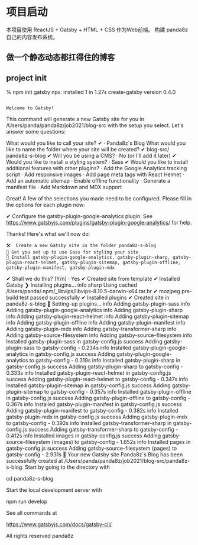 
# 项目启动

本项目使用 ReactJS + Gatsby + HTML + CSS 作为Web前端。
构建 panda8z自己的内容发布系统。

## 做一个静态动态都扛得住的博客

## project init


% npm init gatsby
npx: installed 1 in 1.27s
create-gatsby version 0.4.0



                                                                     Welcome to Gatsby!



This command will generate a new Gatsby site for you in /Users/panda/panda8z/job2021/blog-src with the setup you select. Let's answer some questions:


What would you like to call your site?
✔ · Panda8z`s Blog
What would you like to name the folder where your site will be created?
✔ blog-src/ panda8z-s-blog
✔ Will you be using a CMS?
· No (or I'll add it later)
✔ Would you like to install a styling system?
· Sass
✔ Would you like to install additional features with other plugins?
· Add the Google Analytics tracking script
· Add responsive images
· Add page meta tags with React Helmet
· Add an automatic sitemap
· Enable offline functionality
· Generate a manifest file
· Add Markdown and MDX support

Great! A few of the selections you made need to be configured. Please fill in the options for each plugin now:

✔ Configure the gatsby-plugin-google-analytics plugin.
See https://www.gatsbyjs.com/plugins/gatsby-plugin-google-analytics/ for help.  


Thanks! Here's what we'll now do:

    🛠  Create a new Gatsby site in the folder panda8z-s-blog
    🎨 Get you set up to use Sass for styling your site
    🔌 Install gatsby-plugin-google-analytics, gatsby-plugin-sharp, gatsby-plugin-react-helmet, gatsby-plugin-sitemap, gatsby-plugin-offline, gatsby-plugin-manifest, gatsby-plugin-mdx
  
✔ Shall we do this? (Y/n) · Yes
✔ Created site from template
✔ Installed Gatsby
❯ Installing plugins...
info sharp Using cached /Users/panda/.npm/_libvips/libvips-8.10.5-darwin-x64.tar.br
  ✔ mozjpeg pre-build test passed successfully
✔ Installed plugins
✔ Created site in panda8z-s-blog
🔌 Setting-up plugins...
info Adding gatsby-plugin-sass
info Adding gatsby-plugin-google-analytics
info Adding gatsby-plugin-sharp
info Adding gatsby-plugin-react-helmet
info Adding gatsby-plugin-sitemap
info Adding gatsby-plugin-offline
info Adding gatsby-plugin-manifest
info Adding gatsby-plugin-mdx
info Adding gatsby-transformer-sharp
info Adding gatsby-source-filesystem
info Adding gatsby-source-filesystem
info Installed gatsby-plugin-sass in gatsby-config.js
success Adding gatsby-plugin-sass to gatsby-config - 0.234s
info Installed gatsby-plugin-google-analytics in gatsby-config.js
success Adding gatsby-plugin-google-analytics to gatsby-config - 0.319s
info Installed gatsby-plugin-sharp in gatsby-config.js
success Adding gatsby-plugin-sharp to gatsby-config - 0.333s
info Installed gatsby-plugin-react-helmet in gatsby-config.js
success Adding gatsby-plugin-react-helmet to gatsby-config - 0.347s
info Installed gatsby-plugin-sitemap in gatsby-config.js
success Adding gatsby-plugin-sitemap to gatsby-config - 0.357s
info Installed gatsby-plugin-offline in gatsby-config.js
success Adding gatsby-plugin-offline to gatsby-config - 0.367s
info Installed gatsby-plugin-manifest in gatsby-config.js
success Adding gatsby-plugin-manifest to gatsby-config - 0.382s
info Installed gatsby-plugin-mdx in gatsby-config.js
success Adding gatsby-plugin-mdx to gatsby-config - 0.392s
info Installed gatsby-transformer-sharp in gatsby-config.js
success Adding gatsby-transformer-sharp to gatsby-config - 0.412s
info Installed images in gatsby-config.js
success Adding gatsby-source-filesystem (images) to gatsby-config - 1.652s
info Installed pages in gatsby-config.js
success Adding gatsby-source-filesystem (pages) to gatsby-config - 2.931s
🎉  Your new Gatsby site Panda8z`s Blog has been successfully created
at /Users/panda/panda8z/job2021/blog-src/panda8z-s-blog.
Start by going to the directory with

  cd panda8z-s-blog

Start the local development server with

  npm run develop

See all commands at

  https://www.gatsbyjs.com/docs/gatsby-cli/


All rights reserved panda8z